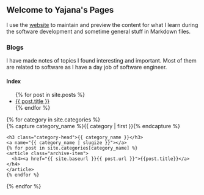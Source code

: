 ## Welcome to Yajana's Pages

I use the [website](https://github.com/YajanaRao/yajanarao.github.io) to maintain and preview the content for what I learn during the software development and sometime general stuff in Markdown files.

### Blogs

I have made notes of topics I found interesting and important. Most of them are related to software as I have a day job of software engineer.

#### Index

<ul>
  {% for post in site.posts %}
    <li>
      <a href="{{ post.url }}">{{ post.title }}</a>
    </li>
  {% endfor %}
</ul>

<div id="archives">
{% for category in site.categories %}
  <div class="archive-group">
    {% capture category_name %}{{ category | first }}{% endcapture %}
    <div id="#{{ category_name | slugize }}"></div>
    <p></p>

    <h3 class="category-head">{{ category_name }}</h3>
    <a name="{{ category_name | slugize }}"></a>
    {% for post in site.categories[category_name] %}
    <article class="archive-item">
      <h4><a href="{{ site.baseurl }}{{ post.url }}">{{post.title}}</a></h4>
    </article>
    {% endfor %}

  </div>
{% endfor %}
</div>
